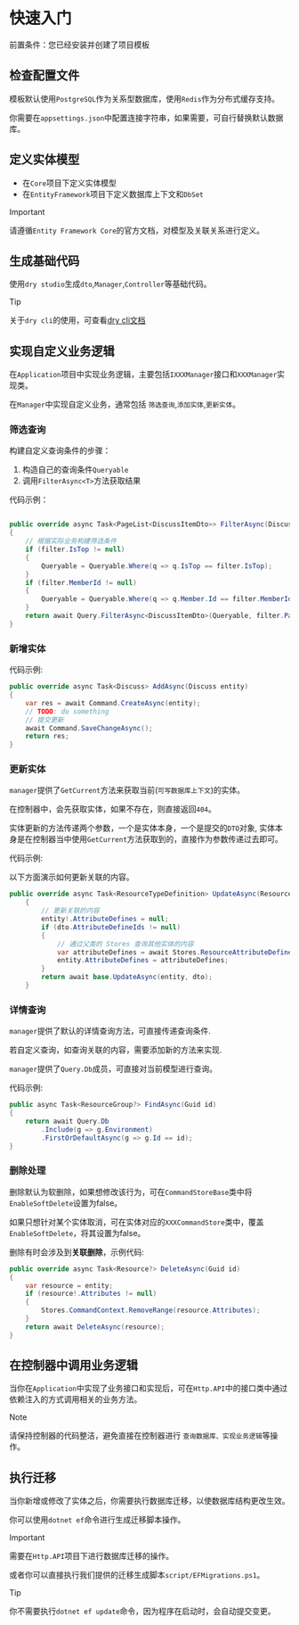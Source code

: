 # 快速入门

前置条件：您已经安装并创建了项目模板

## 检查配置文件

模板默认使用`PostgreSQL`作为关系型数据库，使用`Redis`作为分布式缓存支持。

你需要在`appsettings.json`中配置连接字符串，如果需要，可自行替换默认数据库。

## 定义实体模型

- 在`Core`项目下定义实体模型
- 在`EntityFramework`项目下定义数据库上下文和`DbSet`

> [!IMPORTANT]
> 请遵循`Entity Framework Core`的官方文档，对模型及关联关系进行定义。

## 生成基础代码

使用`dry studio`生成`dto`,`Manager`,`Controller`等基础代码。

> [!TIP]
> 关于`dry cli`的使用，可查看[dry cli文档](https://docs.dusi.dev/zh/dry/%E6%A6%82%E8%BF%B0.html)

## 实现自定义业务逻辑

在`Application`项目中实现业务逻辑，主要包括`IXXXManager`接口和`XXXManager`实现类。

在`Manager`中实现自定义业务，通常包括 `筛选查询`,`添加实体`,`更新实体`。

### 筛选查询

构建自定义查询条件的步骤：

1. 构造自己的查询条件`Queryable`
2. 调用`FilterAsync<T>`方法获取结果

代码示例：

```csharp

public override async Task<PageList<DiscussItemDto>> FilterAsync(DiscussFilterDto filter)
{
    // 根据实际业务构建筛选条件
    if (filter.IsTop != null)
    {
        Queryable = Queryable.Where(q => q.IsTop == filter.IsTop);
    }
    if (filter.MemberId != null)
    {
        Queryable = Queryable.Where(q => q.Member.Id == filter.MemberId);
    }
    return await Query.FilterAsync<DiscussItemDto>(Queryable, filter.PageIndex, filter.PageSize);
}
```

### 新增实体

代码示例:

```csharp
public override async Task<Discuss> AddAsync(Discuss entity)
{
    var res = await Command.CreateAsync(entity);
    // TODO: do something
    // 提交更新
    await Command.SaveChangeAsync();
    return res;
}
```

### 更新实体

`manager`提供了`GetCurrent`方法来获取当前(`可写数据库上下文`)的实体。

在控制器中，会先获取实体，如果不存在，则直接返回`404`。

实体更新的方法传递两个参数，一个是实体本身，一个是提交的`DTO`对象,
实体本身是在控制器当中使用`GetCurrent`方法获取到的，直接作为参数传递过去即可。

代码示例:

以下方面演示如何更新关联的内容。

```csharp
public override async Task<ResourceTypeDefinition> UpdateAsync(ResourceTypeDefinition entity, ResourceTypeDefinitionUpdateDto dto)
    {
        // 更新关联的内容
        entity!.AttributeDefines = null;
        if (dto.AttributeDefineIds != null)
        {
            // 通过父类的 Stores 查询其他实体的内容
            var attributeDefines = await Stores.ResourceAttributeDefineCommand.Db.Where(a => dto.AttributeDefineIds.Contains(a.Id)).ToListAsync();
            entity.AttributeDefines = attributeDefines;
        }
        return await base.UpdateAsync(entity, dto);
    }
```

### 详情查询

`manager`提供了默认的详情查询方法，可直接传递查询条件.

若自定义查询，如查询关联的内容，需要添加新的方法来实现.

`manager`提供了`Query.Db`成员，可直接对当前模型进行查询。

代码示例:

```csharp
public async Task<ResourceGroup?> FindAsync(Guid id)
{
    return await Query.Db
        .Include(g => g.Environment)
        .FirstOrDefaultAsync(g => g.Id == id);
}
```

### 删除处理

删除默认为软删除，如果想修改该行为，可在`CommandStoreBase`类中将`EnableSoftDelete`设置为false。

如果只想针对某个实体取消，可在实体对应的`XXXCommandStore`类中，覆盖`EnableSoftDelete`，将其设置为false。

删除有时会涉及到**关联删除**，示例代码:

```csharp
public override async Task<Resource?> DeleteAsync(Guid id)
{
    var resource = entity;
    if (resource!.Attributes != null)
    {
        Stores.CommandContext.RemoveRange(resource.Attributes);
    }
    return await DeleteAsync(resource);
}

```

## 在控制器中调用业务逻辑

当你在`Application`中实现了业务接口和实现后，可在`Http.API`中的接口类中通过依赖注入的方式调用相关的业务方法。

> [!NOTE]
> 请保持控制器的代码整洁，避免直接在控制器进行 `查询数据库、实现业务逻辑`等操作。

## 执行迁移

当你新增或修改了实体之后，你需要执行数据库迁移，以使数据库结构更改生效。

你可以使用`dotnet ef`命令进行生成迁移脚本操作。

> [!IMPORTANT]
> 需要在`Http.API`项目下进行数据库迁移的操作。

或者你可以直接执行我们提供的迁移生成脚本`script/EFMigrations.ps1`。

> [!TIP]
> 你不需要执行`dotnet ef update`命令，因为程序在启动时，会自动提交变更。
